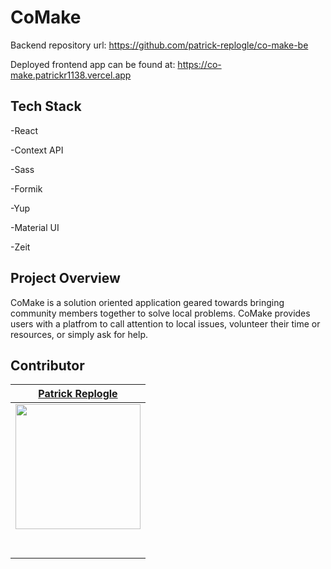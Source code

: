 # CoMake

Backend repository url: https://github.com/patrick-replogle/co-make-be

Deployed frontend app can be found at: https://co-make.patrickr1138.vercel.app 

## Tech Stack
 -React 
 
 -Context API 
 
 -Sass 
 
 -Formik 
 
 -Yup 
 
 -Material UI
 
 -Zeit

## Project Overview
CoMake is a solution oriented application geared towards bringing community members together to solve local problems. CoMake provides users with a platfrom to call attention to local issues, volunteer their time or resources, or simply ask for help. 

## Contributor

|[Patrick Replogle](https://github.com/patrick-replogle) |                                                                                                                                                                    
| :----------------------------------------------------------------------------------------------------------------------------------------------------------------------:|
| [<img src="https://avatars2.githubusercontent.com/u/50844285?s=400&u=7ffa88c4c221bf888b1771fec72530ac156d90c6&v=4" width = "200" />](https://github.com/patrick-replogle) |
|   [<img src="https://github.com/favicon.ico" width="15"> ](https://github.com/patrick-replogle) |
|  [ <img src="https://static.licdn.com/sc/h/al2o9zrvru7aqj8e1x2rzsrca" width="15"> ](https://www.linkedin.com/in/patrick-replogle-409a92193/)|  
